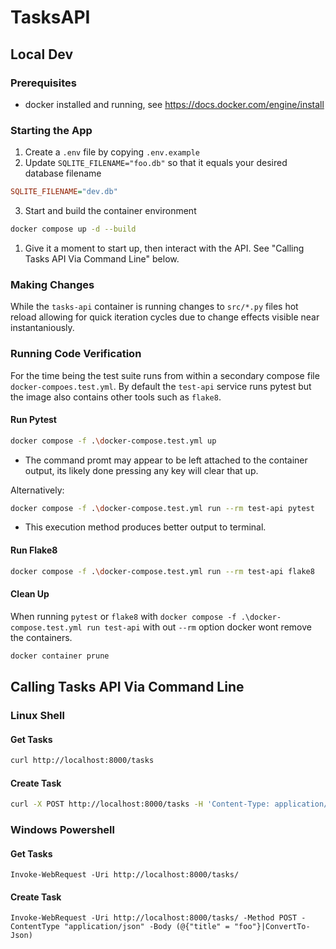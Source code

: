 # TasksAPI

## Local Dev
### Prerequisites
 - docker installed and running, see https://docs.docker.com/engine/install

### Starting the App
1. Create a `.env` file by copying `.env.example`
2. Update `SQLITE_FILENAME="foo.db"` so that it equals your desired database filename
```ini
SQLITE_FILENAME="dev.db"
```
3. Start and build the container environment
```sh
docker compose up -d --build
```
1. Give it a moment to start up, then interact with the API. See "Calling Tasks API Via Command Line" below.

### Making Changes
While the `tasks-api` container is running changes to `src/*.py` files hot reload allowing for quick iteration cycles due to change effects 
visible near instantaniously.

### Running Code Verification
For the time being the test suite runs from within a secondary compose file `docker-compoes.test.yml`. By default the `test-api` service
runs pytest but the image also contains other tools such as `flake8`.

#### Run Pytest
```sh
docker compose -f .\docker-compose.test.yml up
```
  - The command promt may appear to be left attached to the container output, its likely done pressing any key will clear that up.

Alternatively:
```sh
docker compose -f .\docker-compose.test.yml run --rm test-api pytest
```
  - This execution method produces better output to terminal.

#### Run Flake8
```sh
docker compose -f .\docker-compose.test.yml run --rm test-api flake8
```

#### Clean Up
When running `pytest` or `flake8` with `docker compose -f .\docker-compose.test.yml run test-api` with out `--rm` option docker wont remove 
the containers.
```sh
docker container prune
```

## Calling Tasks API Via Command Line
### Linux Shell
#### Get Tasks
```sh
curl http://localhost:8000/tasks
```
#### Create Task
```sh
curl -X POST http://localhost:8000/tasks -H 'Content-Type: application/json' -d '{"title": "foo"}'
```

### Windows Powershell
#### Get Tasks
```pwsh
Invoke-WebRequest -Uri http://localhost:8000/tasks/
```
#### Create Task
```pwsh
Invoke-WebRequest -Uri http://localhost:8000/tasks/ -Method POST -ContentType "application/json" -Body (@{"title" = "foo"}|ConvertTo-Json)
```
